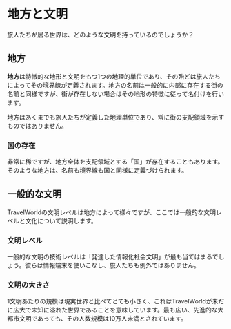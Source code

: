 # 地方と文明

旅人たちが居る世界は、どのような文明を持っているのでしょうか？

## 地方

**地方**は特徴的な地形と文明をもつ1つの地理的単位であり、その殆どは旅人たちによってその境界線が定義されます。地方の名前は一般的に内部に存在する街の名前と同様ですが、街が存在しない場合はその地形の特徴に従って名付けを行います。

地方はあくまでも旅人たちが定義した地理単位であり、常に街の支配領域を示すものではありません。

### 国の存在

非常に稀ですが、地方全体を支配領域とする「国」が存在することもあります。そのような地方は、名前も境界線も国と同様に定義づけられます。

## 一般的な文明

TravelWorldの文明レベルは地方によって様々ですが、ここでは一般的な文明レベルと文化について説明します。

### 文明レベル

一般的な文明の技術レベルは「発達した情報化社会文明」が最も当てはまるでしょう。彼らは情報端末を使いこなし、旅人たちも例外ではありません。

### 文明の大きさ

1文明あたりの規模は現実世界と比べてとても小さく、これはTravelWorldが未だに広大で未知に溢れた世界であることを意味しています。最も広い、先進的な大都市文明であっても、その人数規模は10万人未満とされています。
